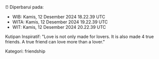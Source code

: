 ⏰ Diperbarui pada:
- WIB: Kamis, 12 Desember 2024 18.22.39 UTC
- WITA: Kamis, 12 Desember 2024 19.22.39 UTC
- WIT: Kamis, 12 Desember 2024 20.22.39 UTC

Kutipan Inspiratif:
"Love is not only made for lovers. It is also made 4 true friends. A true friend can love more than a lover."


Kategori: friendship

